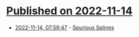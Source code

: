 # [Published on 2022-11-14](index.md)

* [2022-11-14, 07:59:47](https://news.ycombinator.com/item?id=33591291) - [Spurious Splines](https://inconvergent.net/2016/spurious-splines/)
